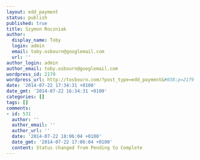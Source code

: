 ```yaml
---
layout: edd_payment
status: publish
published: true
title: Szymon Roczniak
author:
  display_name: Toby
  login: admin
  email: toby.osbourn@googlemail.com
  url: ''
author_login: admin
author_email: toby.osbourn@googlemail.com
wordpress_id: 2179
wordpress_url: http://tosbourn.com/?post_type=edd_payment&#038;p=2179
date: '2014-07-22 17:34:31 +0100'
date_gmt: '2014-07-22 16:34:31 +0100'
categories: []
tags: []
comments:
- id: 531
  author: ''
  author_email: ''
  author_url: ''
  date: '2014-07-22 18:06:04 +0100'
  date_gmt: '2014-07-22 17:06:04 +0100'
  content: Status changed from Pending to Complete
---
```


